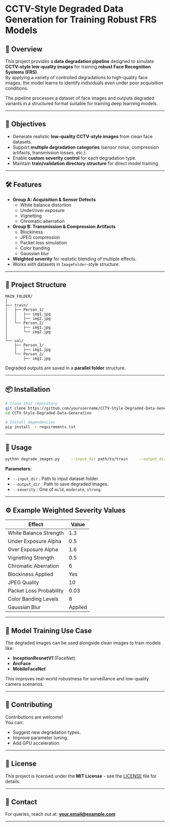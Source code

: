 # CCTV-Style Degraded Data Generation for Training Robust FRS Models

## 📌 Overview
This project provides a **data degradation pipeline** designed to simulate **CCTV-style low-quality images** for training **robust Face Recognition Systems (FRS)**.  
By applying a variety of controlled degradations to high-quality face images, the model learns to identify individuals even under poor acquisition conditions.

The pipeline processes a dataset of face images and outputs degraded variants in a structured format suitable for training deep learning models.

---

## 🎯 Objectives
- Generate realistic **low-quality CCTV-style images** from clean face datasets.
- Support **multiple degradation categories** (sensor noise, compression artifacts, transmission losses, etc.).
- Enable **custom severity control** for each degradation type.
- Maintain **train/validation directory structure** for direct model training.

---

## 🛠 Features
- **Group A: Acquisition & Sensor Defects**
  - White balance distortion
  - Under/over exposure
  - Vignetting
  - Chromatic aberration
- **Group B: Transmission & Compression Artifacts**
  - Blockiness
  - JPEG compression
  - Packet loss simulation
  - Color banding
  - Gaussian blur
- **Weighted severity** for realistic blending of multiple effects.
- Works with datasets in `ImageFolder`-style structure.

---

## 📂 Project Structure
```
MAIN_FOLDER/
│
├── train/
│   ├── Person_1/
│   │   ├── img1.jpg
│   │   ├── img2.jpg
│   └── Person_2/
│       ├── img1.jpg
│       └── img2.jpg
│
└── val/
    ├── Person_1/
    │   ├── img1.jpg
    └── Person_2/
        ├── img1.jpg
```
Degraded outputs are saved in a **parallel folder** structure.

---

## 📦 Installation
```bash
# Clone this repository
git clone https://github.com/yourusername/CCTV-Style-Degraded-Data-Generation.git
cd CCTV-Style-Degraded-Data-Generation

# Install dependencies
pip install -r requirements.txt
```

---

## 🚀 Usage
```bash
python degrade_images.py     --input_dir path/to/train     --output_dir path/to/output_train     --severity mild
```

**Parameters:**
- `--input_dir` : Path to input dataset folder.
- `--output_dir` : Path to save degraded images.
- `--severity` : One of `mild`, `moderate`, `strong`.

---

## ⚙️ Example Weighted Severity Values
| Effect                  | Value  |
|-------------------------|--------|
| White Balance Strength  | 1.3    |
| Under Exposure Alpha    | 0.5    |
| Over Exposure Alpha     | 1.6    |
| Vignetting Strength     | 0.5    |
| Chromatic Aberration    | 6      |
| Blockiness Applied      | Yes    |
| JPEG Quality            | 10     |
| Packet Loss Probability | 0.03   |
| Color Banding Levels    | 8      |
| Gaussian Blur           | Applied|

---

## 🧠 Model Training Use Case
The degraded images can be used alongside clean images to train models like:
- **InceptionResnetV1** (FaceNet)
- **ArcFace**
- **MobileFaceNet**

This improves real-world robustness for surveillance and low-quality camera scenarios.

---

## 🤝 Contributing
Contributions are welcome!  
You can:
- Suggest new degradation types.
- Improve parameter tuning.
- Add GPU acceleration.

---

## 📜 License
This project is licensed under the **MIT License** - see the [LICENSE](LICENSE) file for details.

---

## 📧 Contact
For queries, reach out at: **your.email@example.com**

---

